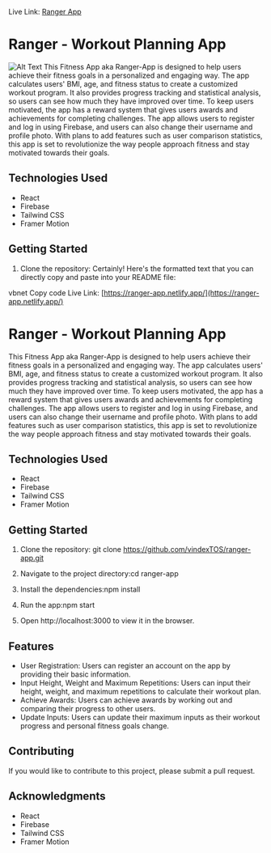 Live Link: [Ranger App](https://ranger-app.netlify.app/)

# Ranger - Workout Planning App
![Alt Text](https://firebasestorage.googleapis.com/v0/b/pcmarket-8f5e8.appspot.com/o/Fitness%20App%20Demo%20Photo%20.jpg?alt=media&token=d25b6c9f-d6c2-49af-ab71-182371cbbaab)
This Fitness App aka Ranger-App is designed to help users achieve their fitness goals in a personalized and engaging way. The app calculates users' BMI, age, and fitness status to create a customized workout program. It also provides progress tracking and statistical analysis, so users can see how much they have improved over time. To keep users motivated, the app has a reward system that gives users awards and achievements for completing challenges. The app allows users to register and log in using Firebase, and users can also change their username and profile photo. With plans to add features such as user comparison statistics, this app is set to revolutionize the way people approach fitness and stay motivated towards their goals.

## Technologies Used
- React
- Firebase
- Tailwind CSS
- Framer Motion

## Getting Started
1. Clone the repository:
Certainly! Here's the formatted text that you can directly copy and paste into your README file:

vbnet
Copy code
Live Link: [https://ranger-app.netlify.app/](https://ranger-app.netlify.app/)

# Ranger - Workout Planning App

This Fitness App aka Ranger-App is designed to help users achieve their fitness goals in a personalized and engaging way. The app calculates users' BMI, age, and fitness status to create a customized workout program. It also provides progress tracking and statistical analysis, so users can see how much they have improved over time. To keep users motivated, the app has a reward system that gives users awards and achievements for completing challenges. The app allows users to register and log in using Firebase, and users can also change their username and profile photo. With plans to add features such as user comparison statistics, this app is set to revolutionize the way people approach fitness and stay motivated towards their goals.

## Technologies Used
- React
- Firebase
- Tailwind CSS
- Framer Motion

## Getting Started
1. Clone the repository:
git clone https://github.com/vindexTOS/ranger-app.git

2. Navigate to the project directory:cd ranger-app


3. Install the dependencies:npm install




4. Run the app:npm start



5. Open http://localhost:3000 to view it in the browser.

## Features
- User Registration: Users can register an account on the app by providing their basic information.
- Input Height, Weight and Maximum Repetitions: Users can input their height, weight, and maximum repetitions to calculate their workout plan.
- Achieve Awards: Users can achieve awards by working out and comparing their progress to other users.
- Update Inputs: Users can update their maximum inputs as their workout progress and personal fitness goals change.

## Contributing
If you would like to contribute to this project, please submit a pull request.

## Acknowledgments
- React
- Firebase
- Tailwind CSS
- Framer Motion
